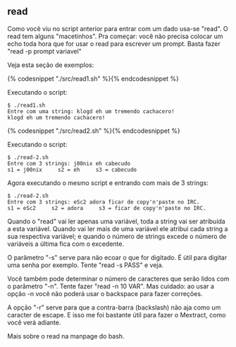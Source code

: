 ## read

   Como você viu no script anterior para entrar com um dado usa-se "read".
O read tem alguns "macetinhos". Pra começar: você não precisa colocar um
echo toda hora que for usar o read para escrever um prompt. Basta fazer
"read -p prompt variavel"

   Veja esta seção de exemplos:

{% codesnippet "./src/read1.sh" %}{% endcodesnippet %}

Executando o script:
```
$ ./read1.sh
Entre com uma string: klogd eh um tremendo cachacero!
klogd eh um tremendo cachacero!
```

{% codesnippet "./src/read2.sh" %}{% endcodesnippet %}

Executando o script:

```
$ ./read-2.sh
Entre com 3 strings: j00nix eh cabecudo
s1 = j00nix     s2 = eh     s3 = cabecudo
```

Agora executando o mesmo script e entrando com mais de 3 strings:

```
$ ./read-2.sh
Entre com 3 strings: eSc2 adora ficar de copy'n'paste no IRC.
s1 = eSc2     s2 = adora     s3 = ficar de copy'n'paste no IRC.
```

   Quando o "read" vai ler apenas uma variável, toda a string vai ser
atribuída a esta variável. Quando vai ler mais de uma variável ele atribui
cada string a sua respectiva variável; e quando o número de strings excede
o número de variáveis a última fica com o excedente.

   O parâmetro "-s" serve para não ecoar o que for digitado. É útil para
digitar uma senha por exemplo. Tente "read -s PASS" e veja.

   Você também pode determinar o número de caracteres que serão lidos com
o parâmetro "-n". Tente fazer "read -n 10 VAR". Mas cuidado: ao usar a
opção -n você não poderá usar o backspace para fazer correções.

   A opção "-r" serve para que a contra-barra (backslash) não aja como um
caracter de escape. E isso me foi bastante útil para fazer o Mextract,
como você verá adiante.

   Mais sobre o read na manpage do bash.

